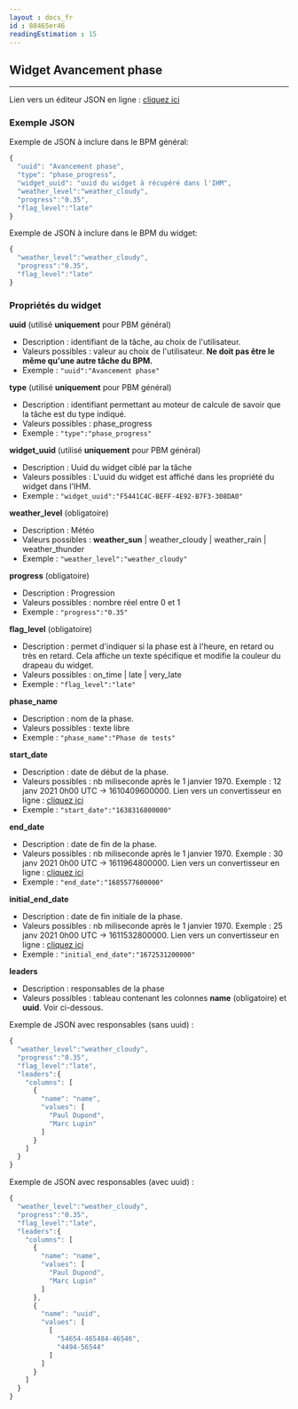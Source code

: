 ```yaml
---
layout : docs_fr
id : 88465er46
readingEstimation : 15
---
```


## Widget Avancement phase
------------------------

Lien vers un éditeur JSON en ligne : [cliquez ici](https://jsoneditoronline.org) 

### Exemple JSON

Exemple de JSON à inclure dans le BPM général:

```javascript
{
  "uuid": "Avancement phase",
  "type": "phase_progress",
  "widget_uuid": "uuid du widget à récupéré dans l'IHM",
  "weather_level":"weather_cloudy",
  "progress":"0.35",
  "flag_level":"late"
}
```

Exemple de JSON à inclure dans le BPM du widget:

```javascript
{
  "weather_level":"weather_cloudy",
  "progress":"0.35",
  "flag_level":"late"
}
```

### Propriétés du widget

**uuid** (utilisé **uniquement** pour PBM général) 
* Description : identifiant de la tâche, au choix de l'utilisateur.
* Valeurs possibles : valeur au choix de l'utilisateur. **Ne doit pas être le même qu'une autre tâche du BPM.**
* Exemple : ```"uuid":"Avancement phase"```

**type** (utilisé **uniquement** pour PBM général) 
* Description : identifiant permettant au moteur de calcule de savoir que la tâche est du type indiqué.
* Valeurs possibles : phase_progress 
* Exemple : ```"type":"phase_progress"```

**widget_uuid** (utilisé **uniquement** pour PBM général) 
* Description : Uuid du widget ciblé par la tâche
* Valeurs possibles : L'uuid du widget est affiché dans les propriété du widget dans l'IHM. 
* Exemple : ```"widget_uuid":"F5441C4C-BEFF-4E92-B7F3-308DA0"```

**weather_level** (obligatoire)
* Description : Météo
* Valeurs possibles : **weather_sun** \| weather_cloudy \| weather_rain \| weather_thunder
* Exemple : ```"weather_level":"weather_cloudy"```

**progress** (obligatoire)
* Description : Progression
* Valeurs possibles : nombre réel entre 0 et 1
* Exemple : ```"progress":"0.35"```

**flag_level** (obligatoire)
* Description : permet d'indiquer si la phase est à l'heure, en retard ou très en retard. Cela affiche un texte spécifique et modifie la couleur du drapeau du widget.
* Valeurs possibles : on_time \| late \| very_late
* Exemple : ```"flag_level":"late"```

**phase_name**
* Description : nom de la phase.
* Valeurs possibles : texte libre 
* Exemple : ```"phase_name":"Phase de tests"```

**start_date**
* Description : date de début de la phase.
* Valeurs possibles : nb miliseconde après le 1 janvier 1970. Exemple : 12 janv 2021 0h00 UTC -> 1610409600000. Lien vers un convertisseur en ligne : [cliquez ici](https://www.fileformat.info/tip/java/date2millis.htm) 
* Exemple : ```"start_date":"1638316800000"```

**end_date**
* Description : date de fin de la phase.
* Valeurs possibles : nb miliseconde après le 1 janvier 1970. Exemple : 30 janv 2021 0h00 UTC -> 1611964800000. Lien vers un convertisseur en ligne : [cliquez ici](https://www.fileformat.info/tip/java/date2millis.htm) 
* Exemple : ```"end_date":"1685577600000"```

**initial_end_date**
* Description : date de fin initiale de la phase.
* Valeurs possibles : nb miliseconde après le 1 janvier 1970. Exemple : 25 janv 2021 0h00 UTC -> 1611532800000. Lien vers un convertisseur en ligne : [cliquez ici](https://www.fileformat.info/tip/java/date2millis.htm) 
* Exemple : ```"initial_end_date":"1672531200000"```

**leaders**
* Description : responsables de la phase
* Valeurs possibles : tableau contenant les colonnes **name** (obligatoire) et **uuid**. Voir ci-dessous.

Exemple de JSON avec responsables (sans uuid) :

```javascript
{
  "weather_level":"weather_cloudy",
  "progress":"0.35",
  "flag_level":"late",
  "leaders":{
    "columns": [
      {
        "name": "name",
        "values": [
          "Paul Dupond",
          "Marc Lupin"
        ]
      }
    ]
  }
}
```

Exemple de JSON avec responsables (avec uuid) :

```javascript
{
  "weather_level":"weather_cloudy",
  "progress":"0.35",
  "flag_level":"late",
  "leaders":{
    "columns": [
      {
        "name": "name",
        "values": [
          "Paul Dupond",
          "Marc Lupin"
        ]
      },
      {
        "name": "uuid",
        "values": [
          [
            "54654-465484-46546",
            "4494-56544"
          ]
        ]
      }
    ]
  }
}
```